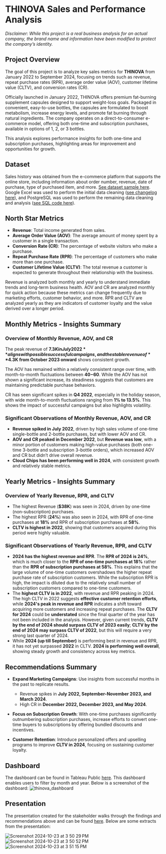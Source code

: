 # THINOVA Sales and Performance Analysis

*Disclaimer: While this project is a real business analysis for an actual company, the brand name and information have been modified to protect the company’s identity.*

## Project Overview

The goal of this project is to analyze key sales metrics for **THINOVA** from January 2022 to September 2024, focusing on trends such as revenue, repeat purchase rates (RPR), average order value (AOV), customer lifetime value (CLTV), and conversion rates (CR).

Officially launched in January 2022, THINOVA offers premium fat-burning supplement capsules designed to support weight-loss goals. Packaged in convenient, easy-to-use bottles, the capsules are formulated to boost metabolism, increase energy levels, and promote fat burning through natural ingredients. The company operates on a direct-to-consumer e-commerce model, offering both one-time and subscription purchases, available in options of 1, 2, or 3 bottles.

This analysis explores performance insights for both one-time and subscription purchases, highlighting areas for improvement and opportunities for growth.

## Dataset

Sales history was obtained from the e-commerce platform that supports the online store, including information about order number, revenue, date of purchase, type of purchased item, and more. [See dataset sample here](https://github.com/eemchua/thinova_analysis/blob/bd3be3d74f045ef6b166506febbc0583b03bd4b1/thinova_sample_dataset.csv). Google Excel was used to perform the initial data cleaning ([see changelog here](https://docs.google.com/spreadsheets/d/1v-fRLH4GvjFDNw6Q7OsAtCjtUmPPG4pTTXzGFgd3SFw/edit?usp=sharing)), and PostgreSQL was used to perform the remaining data cleaning and analysis ([see SQL code here](https://github.com/eemchua/thinova_analysis/blob/63471e360633b6a12438ae1eee663cf5bb9e1634/thinova_analysis.sql)).

## North Star Metrics

- **Revenue**: Total income generated from sales.
- **Average Order Value (AOV)**: The average amount of money spent by a customer in a single transaction.
- **Conversion Rate (CR)**: The percentage of website visitors who make a purchase.
- **Repeat Purchase Rate (RPR)**: The percentage of customers who make more than one purchase.
- **Customer Lifetime Value (CLTV)**: The total revenue a customer is expected to generate throughout their relationship with the business.

Revenue is analyzed both monthly and yearly to understand immediate trends and long-term business health. AOV and CR are analyzed monthly for quick action because these metrics can change frequently due to marketing efforts, customer behavior, and more. RPR and CLTV are analyzed yearly as they are indicators of customer loyalty and the value derived over a longer period.

## Monthly Metrics - Insights Summary

### Overview of Monthly Revenue, AOV, and CR

The peak revenue of **$7.3K in July 2022** aligns with possible successful campaigns, and the stable revenue of **$4.3K from October 2023 onward** shows consistent growth.

The AOV has remained within a relatively consistent range over time, with month-to-month fluctuations between **$40-$60**. While the AOV has not shown a significant increase, its steadiness suggests that customers are maintaining predictable purchase behaviors.

CR has seen significant spikes in **Q4 2022**, especially in the holiday season, with wide month-to-month fluctuations ranging from **1% to 13.5%**. This shows the impact of successful campaigns but also highlights volatility.

### Significant Observations of Monthly Revenue, AOV, and CR

- **Revenue spiked in July 2022**, driven by high sales volume of one-time single-bottle and 2-bottle purchases, but with lower AOV and CR.
- **AOV and CR peaked in December 2022**, but **Revenue was low**, with a minor portion of customers making high-value purchases (both one-time 3-bottle and subscription 3-bottle orders), which increased AOV and CR but didn’t drive overall revenue.
- **Cloud Chips has been performing well in 2024**, with consistent growth and relatively stable metrics.

## Yearly Metrics - Insights Summary

### Overview of Yearly Revenue, RPR, and CLTV

- The highest Revenue (**$38K**) was seen in 2024, driven by one-time (non-subscription) purchases.
- The highest RPR (**24%**) was also seen in 2024, with RPR of one-time purchases at **18%** and RPR of subscription purchases at **58%**.
- **CLTV is highest in 2022**, showing that customers acquired during this period were highly valuable.

### Significant Observations of Yearly Revenue, RPR, and CLTV

- **2024 has the highest revenue and RPR**. The **RPR of 2024 is 24%**, which is much closer to the **RPR of one-time purchases at 18%** rather than the **RPR of subscription purchases at 58%**. This explains that the large volume of one-time customers overshadows the higher repeat purchase rate of subscription customers. While the subscription RPR is high, the impact is diluted due to the relatively small number of subscription customers compared to one-time customers.
- The **highest CLTV is in 2022**, with revenue and RPR peaking in 2024. The high CLTV in 2022 suggests **effective customer retention efforts**, while **2024's peak in revenue and RPR** indicates a shift toward acquiring more customers and increasing repeat purchases. The **CLTV for 2024** could be **understated** since the final quarter of the year has not been included in the analysis. However, given current trends, **CLTV by the end of 2024 should surpass CLTV of 2023 easily**; **CLTV by the end of 2024 may surpass CLTV of 2022**, but this will require a very strong last quarter of 2024.
- While **2024 (up till September)** is performing best in revenue and RPR, it has not yet surpassed **2022** in CLTV. **2024 is performing well overall**, showing steady growth and consistency across key metrics.

## Recommendations Summary

- **Expand Marketing Campaigns**: Use insights from successful months in the past to replicate results.
  - Revenue spikes in **July 2022, September-November 2023, and March 2024**.
  - High CR in **December 2022, December 2023, and May 2024**.
  
- **Focus on Subscription Growth**: With one-time purchases significantly outnumbering subscription purchases, increase efforts to convert one-time buyers to subscriptions by offering bundled discounts and incentives.

- **Customer Retention**: Introduce personalized offers and upselling programs to improve **CLTV in 2024**, focusing on sustaining customer loyalty.

## Dashboard

The dashboard can be found in Tableau Public [here](https://public.tableau.com/app/profile/ee.ming.chua/viz/shared/9YXQ25DD5). This dashboard enables users to filter by month and year. Below is a screenshot of the dashboard:
![thinova_dashboard](https://github.com/user-attachments/assets/4fb13825-1b9c-4786-9c15-cd7ad0ece72e)

## Presentation

The presentation created for the stakeholder walks through the findings and recommendations above and can be found [here](https://docs.google.com/presentation/d/1UCnmFsELDBLGZAF8eKAR9QMCxa9NOK44VZ8UN03L6fk/edit?usp=sharing). Below are some extracts from the presentation:

![Screenshot 2024-10-23 at 3 50 29 PM](https://github.com/user-attachments/assets/08570051-c66e-4aba-b46f-593133d32f6b)
![Screenshot 2024-10-23 at 3 50 52 PM](https://github.com/user-attachments/assets/b3feb782-571e-4ab1-8fcf-ae7f34e53660)
![Screenshot 2024-10-23 at 3 51 15 PM](https://github.com/user-attachments/assets/50b8bd59-ea6a-48bb-9aaa-c62999bd7cf3)


